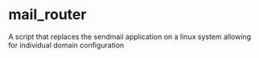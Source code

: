 # mail_router
A script that replaces the sendmail application on a linux system allowing for individual domain configuration

